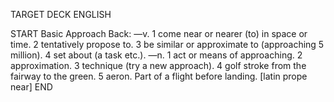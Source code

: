 TARGET DECK
ENGLISH

START
Basic
Approach
Back: —v. 1 come near or nearer (to) in space or time. 2 tentatively propose to. 3 be similar or approximate to (approaching 5 million). 4 set about (a task etc.). —n. 1 act or means of approaching. 2 approximation. 3 technique (try a new approach). 4 golf stroke from the fairway to the green. 5 aeron. Part of a flight before landing. [latin prope near]
END
